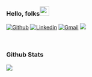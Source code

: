 ### Hello, folks<img src="https://media.giphy.com/media/hvRJCLFzcasrR4ia7z/giphy.gif" width="25px">
[![Github](https://img.shields.io/badge/-Github-000?style=flat&logo=Github&logoColor=white)](https://github.com/ttusharsurve567)
[![Linkedin](https://img.shields.io/badge/-LinkedIn-blue?style=flat&logo=Linkedin&logoColor=white)](https://www.linkedin.com/in/tushar-surve-226691137/)
[![Gmail](https://img.shields.io/badge/-Gmail-c14438?style=flat&logo=Gmail&logoColor=white)](mailto:ttusharsurve567@gmail.com)
![](https://visitor-badge.glitch.me/badge?page_id=ttusharsurve567.ttusharsurve567)

<br />

### Github Stats

<p align="left"> <img src="https://github-readme-stats.vercel.app/api?username=ttusharsurve567&show_icons=true&title_color=fff&icon_color=79ff97&text_color=9f9f9f&bg_color=151515&count_private=true&include_all_commits=true"/>
<!--
**ttusharsurve567/ttusharsurve567** is a ✨ _special_ ✨ repository because its `README.md` (this file) appears on your GitHub profile.

Here are some ideas to get you started:

- 🔭 I’m currently working on ...
- 🌱 I’m currently learning ...
- 👯 I’m looking to collaborate on ...
- 🤔 I’m looking for help with ...
- 💬 Ask me about ...
- 📫 How to reach me: ...
- 😄 Pronouns: ...
- ⚡ Fun fact: ...
-->
